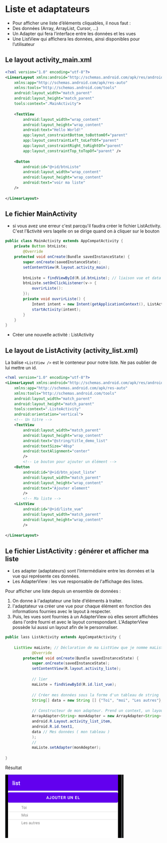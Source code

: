 # Liste et adaptateurs

- Pour afficher une liste d’éléments cliquables, il nous faut :
- Des données (Array, ArrayList, Cursor, …)
- Un Adapter qui fera l’interface entre les données et les vues
- Une ListView qui affichera les données, ainsi disponibles pour l’utilisateur

## Le layout activity_main.xml

```xml
<?xml version="1.0" encoding="utf-8"?>
<LinearLayout xmlns:android="http://schemas.android.com/apk/res/android"
    xmlns:app="http://schemas.android.com/apk/res-auto"
    xmlns:tools="http://schemas.android.com/tools"
    android:layout_width="match_parent"
    android:layout_height="match_parent"
    tools:context=".MainActivity">

    <TextView
        android:layout_width="wrap_content"
        android:layout_height="wrap_content"
        android:text="Hello World!"
        app:layout_constraintBottom_toBottomOf="parent"
        app:layout_constraintLeft_toLeftOf="parent"
        app:layout_constraintRight_toRightOf="parent"
        app:layout_constraintTop_toTopOf="parent" />

    <Button
        android:id="@+id/btnListe"
        android:layout_width="wrap_content"
        android:layout_height="wrap_content"
        android:text="voir ma liste"
    />

</LinearLayout>
```

## Le fichier MainActivity

- si vous avez une erreur c'est parcqu'il faudra créer le fichier ListActivity. C'est l'&ctivité vers laqelle on se dirige quand on à cliquer sur le bouton

```java
public class MainActivity extends AppCompatActivity {
    private Button btnListe;
        @Override
    protected void onCreate(Bundle savedInstanceState) {
        super.onCreate(savedInstanceState);
        setContentView(R.layout.activity_main);

        btnListe = findViewById(R.id.btnListe); // liaison vue et data
        btnListe.setOnClickListener(v-> {
            ouvrirListe():
        });
        private void ouvrirListe() {
            Intent intent = new Intent(getApplicationContext(), ListActivity.class);
            startActivity(intent);
        }
    }
}
```
- Créer une nouvelle activité : ListActivity

## Le layout de ListActivity (activity_list.xml)

La balise `<ListView />` est le conteneur pour notre liste. Ne pas oublier de lui mettre un id.

```xml
<?xml version="1.0" encoding="utf-8"?>
<LinearLayout xmlns:android="http://schemas.android.com/apk/res/android"
    xmlns:app="http://schemas.android.com/apk/res-auto"
    xmlns:tools="http://schemas.android.com/tools"
    android:layout_width="match_parent"
    android:layout_height="match_parent"
    tools:context=".ListeActivity"
    android:orientation="vertical">
    <!-- Un titre -->
    <TextView
        android:layout_width="match_parent"
        android:layout_height="wrap_content"
        android:text="@string/title_demo_list"
        android:textSize="40sp"
        android:textAlignment="center"
        />
        <!-- Le bouton pour ajouter un élément -->
    <Button
        android:id="@+id/btn_ajout_liste"
        android:layout_width="match_parent"
        android:layout_height="wrap_content"
        android:text="Ajouter element"
        />
        <!-- Ma liste -->
    <ListView
        android:id="@+id/liste_vue"
        android:layout_width="match_parent"
        android:layout_height="wrap_content"
        />

</LinearLayout>
```

## Le fichier ListActivity : générer et afficher ma liste

- Les adapter (adaptateurs) sont l'intermédiaire entre les données et la vue qui représente ces données.
-  Les AdapterView : les vue responsable de l'affichage des listes.

Pour afficher une liste depuis un ensemble de données :  
1. On donne à l'adaptateur une liste d'éléments à traiter.
2. l'adaptateur va créer une vue pour chaque élément en fonction des informations fournies avec le layout à respecter.  
3. Puis, les vues sont fournies à un AdapterView  où elles seront affichées dans l'ordre fourni et avec le layout correspondant. L'AdapterView possède lui aussi un layout afin de le personnaliser. 

```java
public lass ListActivity extends AppCompatActivity {

    ListView maListe; // Déclaration de ma ListView que je nomme maListe
            @Override
        protected void onCreate(Bundle savedInstanceState) {
            super.onCreate(savedInstanceState);
            setContentView(R.layout.activity_liste);

            // lier
            maListe = findViewById(R.id.list_vue);

            // Créer mes données sous la forme d'un tableau de string
            String[] data = new String [] {"Toi", "moi", "Les autres"};
            
            // Constructeur de mon adapteur. Prend un context, un layout, l'id d'une textViex de ce layout et les données
            ArrayAdapter<String> monAdapter = new ArrayAdapter<String>(getApplicationContext(),
            android.R.Layout.activity_list_item,
            android.R.id.text1,
            data // Mes données ( mon tableau )
            );
            //
            maListe.setAdapter(monAdepter);

}
```

Résultat 

![liste Resultat](./img/listeResultat.PNG)